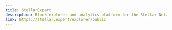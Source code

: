 ```yaml
---
title: StellarExpert
description: Block explorer and analytics platform for the Stellar Network.
link: https://stellar.expert/explorer/public
---
```

